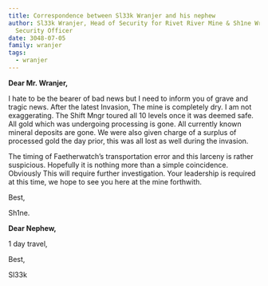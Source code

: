 ```yaml
---
title: Correspondence between Sl33k Wranjer and his nephew
author: Sl33k Wranjer, Head of Security for Rivet River Mine & Sh1ne Wranjer,
  Security Officer
date: 3048-07-05
family: wranjer
tags:
  - wranjer
---
```

**Dear Mr. Wranjer,**

I hate to be the bearer of bad news but I need to inform you of grave and tragic news. After the latest Invasion, The mine is completely dry. I am not exaggerating. The Shift Mngr toured all 10 levels once it was deemed safe. All gold which was undergoing processing is gone. All currently known mineral deposits are gone. We were also given charge of a surplus of processed gold the day prior, this was all lost as well during the invasion. 

The timing of Faetherwatch’s transportation error and this larceny is rather suspicious. Hopefully it is nothing more than a simple coincidence. Obviously This will require further investigation. Your leadership is required at this time, we hope to see you here at the mine forthwith.

Best, 

Sh1ne.

**Dear Nephew,**

1 day travel,

Best, 

Sl33k